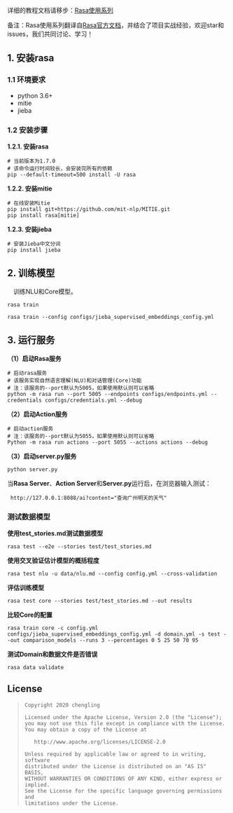 详细的教程文档请移步：[Rasa使用系列](http://bluecollarhub.cn/?categoryId=80)

备注：Rasa使用系列翻译自[Rasa官方文档](https://rasa.com/docs/rasa/)，并结合了项目实战经验，欢迎star和issues，我们共同讨论、学习！

## 1. 安装rasa
### 1.1 环境要求
- python 3.6+
- mitie
- jieba

### 1.2 安装步骤
**1.2.1. 安装rasa**
```shell
# 当前版本为1.7.0
# 该命令运行时间较长，会安装完所有的依赖
pip --default-timeout=500 install -U rasa
```

**1.2.2. 安装mitie**
```shell
# 在线安装Mitie
pip install git+https://github.com/mit-nlp/MITIE.git
pip install rasa[mitie]
```

**1.2.3. 安装jieba**  

```shell
# 安装Jieba中文分词
pip install jieba
```

## 2. 训练模型  
&emsp;训练NLU和Core模型。
```shell
rasa train
```

```使用Supervised_Embedding训练NLU和Core模型
rasa train --config configs/jieba_supervised_embeddings_config.yml
```

## 3. 运行服务  

**（1）启动Rasa服务**
```shell
# 启动rasa服务
# 该服务实现自然语言理解(NLU)和对话管理(Core)功能
# 注：该服务的--port默认为5005，如果使用默认则可以省略
python -m rasa run --port 5005 --endpoints configs/endpoints.yml --credentials configs/credentials.yml --debug
```

**（2）启动Action服务**
```shell
# 启动action服务
# 注：该服务的--port默认为5055，如果使用默认则可以省略
Python -m rasa run actions --port 5055 --actions actions --debug 
```

**（3）启动server.py服务**
```shell
python server.py
```

当**Rasa Server**、**Action Server**和**Server.py**运行后，在浏览器输入测试：

` http://127.0.0.1:8088/ai?content="查询广州明天的天气"`

### 测试数据模型
**使用test_stories.md测试数据模型**
```test
rasa test --e2e --stories test/test_stories.md
```
**使用交叉验证估计模型的概括程度**
```使用标识--cross-validation进行交叉验证
rasa test nlu -u data/nlu.md --config config.yml --cross-validation
```
**评估训练模型**
``` ^
rasa test core --stories test/test_stories.md --out results
```
**比较Core的配置**
``` ^
rasa train core -c config.yml configs/jieba_supervised_embeddings_config.yml -d domain.yml -s test --out comparison_models --runs 3 --percentages 0 5 25 50 70 95
```

**测试Domain和数据文件是否错误**
``` ^
rasa data validate
```

## License
> ```
> Copyright 2020 chengling
> 
> Licensed under the Apache License, Version 2.0 (the "License");
> you may not use this file except in compliance with the License.
> You may obtain a copy of the License at
> 
>    http://www.apache.org/licenses/LICENSE-2.0
> 
> Unless required by applicable law or agreed to in writing, software
> distributed under the License is distributed on an "AS IS" BASIS,
> WITHOUT WARRANTIES OR CONDITIONS OF ANY KIND, either express or implied.
> See the License for the specific language governing permissions and
> limitations under the License.
> ```

